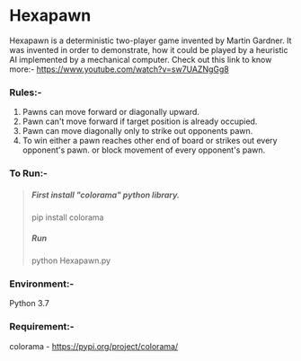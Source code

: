 # Hexapawn
Hexapawn is a deterministic two-player game invented by Martin Gardner.
It was invented in order to demonstrate,
how it could be played by a heuristic AI implemented by a mechanical computer.
Check out this link to know more:- https://www.youtube.com/watch?v=sw7UAZNgGg8

### Rules:-
  1. Pawns can move forward or diagonally upward.
  2. Pawn can't move forward if target position is already occupied.
  3. Pawn can move diagonally only to strike out opponents pawn.
  4. To win either a pawn reaches other end of board or strikes out every opponent's pawn.
      or block movement of every opponent's pawn.
      
### To Run:-
> ##### First install "colorama" python library.
> pip install colorama
> ##### Run 
> python Hexapawn.py

### Environment:-
Python 3.7

### Requirement:-
colorama - https://pypi.org/project/colorama/
